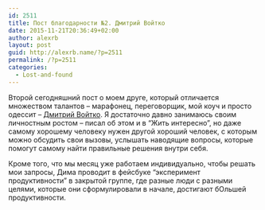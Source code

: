 ```yaml
---
id: 2511
title: Пост благодарности №2. Дмитрий Войтко
date: 2015-11-21T20:36:49+02:00
author: alexrb
layout: post
guid: http://alexrb.name/?p=2511
permalink: /?p=2511
categories:
  - Lost-and-found
---
```

Второй сегодняшний пост о моем друге, который отличается множеством талантов &#8211; марафонец, переговорщик, мой коуч и просто одессит &#8211; [Дмитрий Войтко](http://coaching4.biz.ua/dmytro-voytko/). Я достаточно давно занимаюсь своим личностным ростом &#8211; писал об этом и в &#8220;Жить интересно&#8221;, но даже самому хорошему человеку нужен другой хороший человек, с которым можно обсудить свои вызовы, услышать наводящие вопросы, которые помогут самому найти правильные решения внутри себя.

Кроме того, что мы месяц уже работаем индивидуально, чтобы решать мои запросы, Дима проводит в фейсбуке &#8220;эксперимент продуктивности&#8221; в закрытой группе, где разные люди с разными целями, которые они сформулировали в начале, достигают бОльшей продуктивности.

&nbsp;